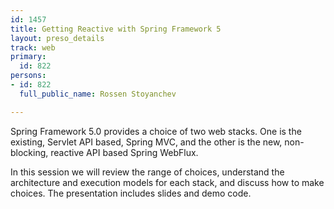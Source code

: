 ```yaml
---
id: 1457
title: Getting Reactive with Spring Framework 5
layout: preso_details
track: web
primary:
  id: 822
persons:
- id: 822
  full_public_name: Rossen Stoyanchev

---
```

Spring Framework 5.0 provides a choice of two web stacks. One is the existing, Servlet API based, Spring MVC, and the other is the new, non-blocking, reactive API based Spring WebFlux. 

In this session we will review the range of choices, understand the architecture and execution models for each stack, and discuss how to make choices. The presentation includes slides and demo code.